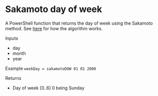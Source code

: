 # Sakamoto day of week

A PowerShell function that returns the day of week using the Sakamoto method. See [here](https://en.wikipedia.org/wiki/Determination_of_the_day_of_the_week#Sakamoto.27s_methods) for how the algorithm works.


Inputs

* day
* month 
* year 

Example ``weekDay = sakamotoDOW 01 01 2000``

Returns

* Day of week [0..6] 0 being Sunday